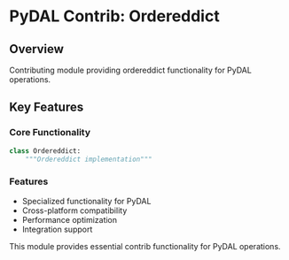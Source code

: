# PyDAL Contrib: Ordereddict

## Overview
Contributing module providing ordereddict functionality for PyDAL operations.

## Key Features

### Core Functionality
```python
class Ordereddict:
    """Ordereddict implementation"""
```

### Features
- Specialized functionality for PyDAL
- Cross-platform compatibility
- Performance optimization
- Integration support

This module provides essential contrib functionality for PyDAL operations.
